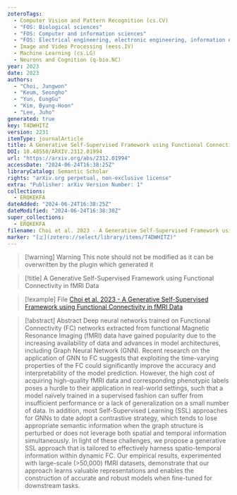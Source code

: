 ```yaml
---
zoteroTags:
  - Computer Vision and Pattern Recognition (cs.CV)
  - "FOS: Biological sciences"
  - "FOS: Computer and information sciences"
  - "FOS: Electrical engineering, electronic engineering, information engineering"
  - Image and Video Processing (eess.IV)
  - Machine Learning (cs.LG)
  - Neurons and Cognition (q-bio.NC)
year: 2023
date: 2023
authors:
  - "Choi, Jungwon"
  - "Keum, Seongho"
  - "Yun, EungGu"
  - "Kim, Byung-Hoon"
  - "Lee, Juho"
generated: true
key: T4DWHITZ
version: 2231
itemType: journalArticle
title: A Generative Self-Supervised Framework using Functional Connectivity in fMRI Data
DOI: 10.48550/ARXIV.2312.01994
url: "https://arxiv.org/abs/2312.01994"
accessDate: "2024-06-24T16:38:25Z"
libraryCatalog: Semantic Scholar
rights: "arXiv.org perpetual, non-exclusive license"
extra: "Publisher: arXiv Version Number: 1"
collections:
  - ERQKEKFA
dateAdded: "2024-06-24T16:38:25Z"
dateModified: "2024-06-24T16:38:30Z"
super_collections:
  - ERQKEKFA
filename: Choi et al. 2023 - A Generative Self-Supervised Framework using Functional Connectivity in fMRI Data
marker: "[🇿](zotero://select/library/items/T4DWHITZ)"
---
```


>[!warning] Warning
> This note should not be modified as it can be overwritten by the plugin which generated it

> [!title] A Generative Self-Supervised Framework using Functional Connectivity in fMRI Data

> [!example] File
> [Choi et al. 2023 - A Generative Self-Supervised Framework using Functional Connectivity in fMRI Data](Choi%20et%20al.%202023%20-%20A%20Generative%20Self-Supervised%20Framework%20using%20Functional%20Connectivity%20in%20fMRI%20Data.pdf)

> [!abstract] Abstract
> Deep neural networks trained on Functional Connectivity (FC) networks extracted from functional Magnetic Resonance Imaging (fMRI) data have gained popularity due to the increasing availability of data and advances in model architectures, including Graph Neural Network (GNN). Recent research on the application of GNN to FC suggests that exploiting the time-varying properties of the FC could significantly improve the accuracy and interpretability of the model prediction. However, the high cost of acquiring high-quality fMRI data and corresponding phenotypic labels poses a hurdle to their application in real-world settings, such that a model naïvely trained in a supervised fashion can suffer from insufficient performance or a lack of generalization on a small number of data. In addition, most Self-Supervised Learning (SSL) approaches for GNNs to date adopt a contrastive strategy, which tends to lose appropriate semantic information when the graph structure is perturbed or does not leverage both spatial and temporal information simultaneously. In light of these challenges, we propose a generative SSL approach that is tailored to effectively harness spatio-temporal information within dynamic FC. Our empirical results, experimented with large-scale (&gt;50,000) fMRI datasets, demonstrate that our approach learns valuable representations and enables the construction of accurate and robust models when fine-tuned for downstream tasks.

